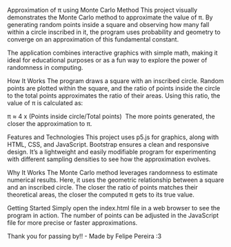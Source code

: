 Approximation of π using Monte Carlo Method
This project visually demonstrates the Monte Carlo method to approximate the value of π. By generating random points inside a square and observing how many fall within a circle inscribed in it, the program uses probability and geometry to converge on an approximation of this fundamental constant.

The application combines interactive graphics with simple math, making it ideal for educational purposes or as a fun way to explore the power of randomness in computing.

How It Works
The program draws a square with an inscribed circle. Random points are plotted within the square, and the ratio of points inside the circle to the total points approximates the ratio of their areas. Using this ratio, the value of π is calculated as:

π ≈ 4 x (Points inside circle/Total points)
​ 
The more points generated, the closer the approximation to π.

Features and Technologies
This project uses p5.js for graphics, along with HTML, CSS, and JavaScript. Bootstrap ensures a clean and responsive design. It’s a lightweight and easily modifiable program for experimenting with different sampling densities to see how the approximation evolves.

Why It Works
The Monte Carlo method leverages randomness to estimate numerical results. Here, it uses the geometric relationship between a square and an inscribed circle. The closer the ratio of points matches their theoretical areas, the closer the computed π gets to its true value.

Getting Started
Simply open the index.html file in a web browser to see the program in action. The number of points can be adjusted in the JavaScript file for more precise or faster approximations.

Thank you for passing by!! - Made by Felipe Pereira :3
